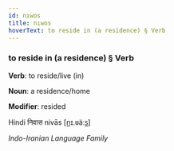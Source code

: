 ```yaml
---
id: nıwos
title: nıwos
hoverText: to reside in (a residence) § Verb
---
```


### to reside in (a residence) § Verb

**Verb**: to reside/live (in)

**Noun**: a residence/home

**Modifier**: resided

Hindi निवास nivās [n̪ɪ.ʋäːs̪]

*Indo-Iranian Language Family*
